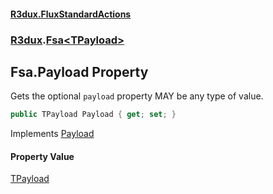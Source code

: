 #### [R3dux.FluxStandardActions](R3dux.FluxStandardActions.md 'R3dux.FluxStandardActions')
### [R3dux](R3dux.FluxStandardActions.md#R3dux 'R3dux').[Fsa&lt;TPayload&gt;](Fsa_TPayload_.md 'R3dux.Fsa<TPayload>')

## Fsa<TPayload>.Payload Property

Gets the optional `payload` property MAY be any type of value.

```csharp
public TPayload Payload { get; set; }
```

Implements [Payload](IFsaPayload_TPayload_.Payload.md 'R3dux.IFsaPayload<TPayload>.Payload')

#### Property Value
[TPayload](Fsa_TPayload_.md#R3dux.Fsa_TPayload_.TPayload 'R3dux.Fsa<TPayload>.TPayload')